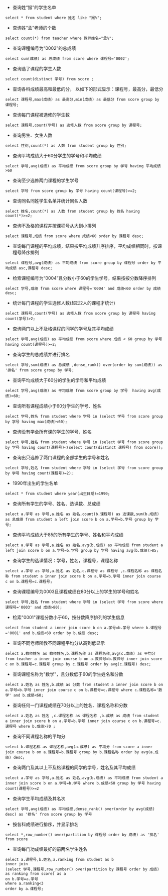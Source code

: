 - 查询姓“猴”的学生名单
```
select * from student where 姓名 like "猴%";
```
- 查询姓“孟”老师的个数
```
select count(*) from teacher where 教师姓名="孟%";
```

- 查询课程编号为“0002”的总成绩
```
select sum(成绩) as 总成绩 from score where 课程号='0002';
```

- 查询选了课程的学生人数
```
select count(distinct 学号) from score ;
```

- 查询各科成绩最高和最低的分， 以如下的形式显示：课程号，最高分，最低分
```
select 课程号,max(成绩) as 最高分,min(成绩) as 最低分 from score group by 课程号;
```

- 查询每门课程被选修的学生数
```
select 课程号,count(学号) as 选修人数 from score group by 课程号;
```

- 查询男生、女生人数
```
select 性别,count(*) as 人数 from student group by 性别;
```

- 查询平均成绩大于60分学生的学号和平均成绩
```
select 学号,avg(成绩) as 平均成绩 from score group by 学号 having 平均成绩>60
```

- 查询至少选修两门课程的学生学号
```
select 学号 from score group by 学号 having count(课程号)>=2;
```

- 查询同名同姓学生名单并统计同名人数
```
select 姓名,count(*) as 人数 from student group by 姓名 having count(*)>=2;
```

- 查询不及格的课程并按课程号从大到小排列
```
select 课程号,成绩 from score where 成绩<60 order by 课程号 desc; 
```

- 查询每门课程的平均成绩，结果按平均成绩升序排序，平均成绩相同时，按课程号降序排列
```
select 课程号,avg(成绩) as 平均成绩 from score group by 课程号 order by 平均成绩 asc,课程号 desc;
```

- 检索课程编号为“0004”且分数小于60的学生学号，结果按按分数降序排列
```
select 学号,成绩 from score where 课程号='0004' and 成绩<60 order by 成绩 desc;
```

- 统计每门课程的学生选修人数(超过2人的课程才统计)
```
select 课程号,count(学号) as 选修人数 from score group by 课程号 having count(学号)>2;
```

- 查询两门以上不及格课程的同学的学号及其平均成绩
```
select 学号,avg(成绩) as 平均成绩 from score where 成绩 < 60 group by 学号 having count(课程号)>=2;
```

- 查询学生的总成绩并进行排名
```
select 学号,sum(成绩) as 总成绩 ,dense_rank() over(order by sum(成绩)) as '排名' from score group by 学号;
```

- 查询平均成绩大于60分的学生的学号和平均成绩
```
select 学号,avg(成绩) as 平均成绩 from score group by 学号  having avg(成绩)>60;
``` 

- 查询所有课程成绩小于60分学生的学号、姓名
```
select 学号,姓名 from student where 学号 in (select 学号 from score group by 学号 having max(成绩)<60);
```

- 查询没有学全所有课的学生的学号、姓名
```
select 学号,姓名 from student where 学号 in (select 学号 from score group by 学号 having count(课程号)<(select count(distinct 课程号) from score));
```

- 查询出只选修了两门课程的全部学生的学号和姓名
```
select 学号,姓名 from student where 学号 in (select 学号 from score group by 学号 having count(课程号)=2);
```

- 1990年出生的学生名单
```
select * from student where year(出生日期)=1990;
```

- 查询所有学生的学号、姓名、选课数、总成绩
```
select a.学号 as 学号,a.姓名 as 姓名,count(b.课程号) as 选课数,sum(b.成绩) as 总成绩 from student a left join score b on a.学号=b.学号 group by 学号;
```

- 查询平均成绩大于85的所有学生的学号、姓名和平均成绩
```
select a.学号 as 学号,a.姓名 as 姓名,avg(b.成绩) as 平均成绩 from student a left join score b on a.学号=b.学号 group by 学号 having avg(b.成绩)>85;
```

- 查询学生的选课情况：学号，姓名，课程号，课程名称
```
select a.学号 as 学号,a.姓名 as 姓名,c.课程号 as 课程号 ,c.课程名称 as 课程名称 from student a inner join score b on a.学号=b.学号 inner join course c on b.课程号=c.课程号;
```

- 查询课程编号为0003且课程成绩在80分以上的学生的学号和姓名
```
select 学号,姓名 from student where 学号 in (select 学号 from score where 课程号='0003' and 成绩>80);
```

- 检索"0001"课程分数小于60，按分数降序排列的学生信息
```
select from student a inner join score b on a.学号=b.学号 where b.课程号='0001' and b.成绩<60 order by b.成绩 desc;
```

- 查询不同老师所教不同课程平均分从高到低显示
```
select a.教师姓名 as 教师姓名,b.课程名称 as 课程名称,avg(c.成绩) as 平均分 from teacher a inner join course b on a.教师号=b.教师号 inner join score c on b.课程号=c.课程号 group by c.课程号 order by avg(c.课程号) desc;
```

- 查询课程名称为"数学"，且分数低于60的学生姓名和分数
```
select a.姓名 as 姓名,b.成绩 as 分数 from student a inner join score b on a.学号=b.学号 inner join course c on b.课程号=c.课程号 where c.课程名称='数学' and b.成绩<60;
```

- 查询任何一门课程成绩在70分以上的姓名、课程名称和分数
```
select a.姓名 as 姓名 ,c.课程名称 as 课程名称 ,b.成绩 as 成绩 from student a inner join score b on a.学号=b.学号 inner join course c on b.课程号=c.课程号 where b.成绩>70 ;
```

- 查询不同课程名称的平均分
```
select b.课程名称 as 课程名称,avg(a.成绩) as 平均分 from score a inner join course b on a.课程号=b.课程号 group by b.课程名称 order by avg(a.成绩) desc;
```

- 查询两门及其以上不及格课程的同学的学号，姓名及其平均成绩
```
select a.学号 as 学号,a.姓名 as 姓名,avg(b.成绩) as 平均成绩 from student a inner join score b on a.学号=b.学号 where b.成绩<60 group by 学号 having count(课程号)>=2
```

- 查询学生平均成绩及其名次
```
select 学号,avg(成绩) as 平均成绩,dense_rank() over(order by avg(成绩) desc) as '排名' from score group by 学号
```

- 按各科成绩进行排序，并显示排名
```
select *,row_number() over(partition by 课程号 order by 成绩) as '排名' from score  
```

- 查询每门功成绩最好的前两名学生姓名
```
select a.课程号,b.姓名,a.ranking from student as b
inner join
(select 学号,课程号,row_number() over(partition by 课程号 order by 成绩) as ranking from score) as a
on b.学号=a.学号
where a.ranking<3
order by a.课程号;
```